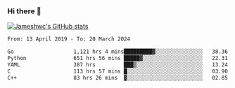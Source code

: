 ### Hi there 👋

[![Jameshwc's GitHub stats](https://github-readme-stats.vercel.app/api?username=jameshwc)](https://github.com/anuraghazra/github-readme-stats)

<!--START_SECTION:waka-->

```txt
From: 13 April 2019 - To: 20 March 2024

Go                   1,121 hrs 4 mins█████████▓░░░░░░░░░░░░░░░   38.36 %
Python               651 hrs 56 mins █████▓░░░░░░░░░░░░░░░░░░░   22.31 %
YAML                 387 hrs         ███▒░░░░░░░░░░░░░░░░░░░░░   13.24 %
C                    113 hrs 57 mins █░░░░░░░░░░░░░░░░░░░░░░░░   03.90 %
C++                  83 hrs 26 mins  ▓░░░░░░░░░░░░░░░░░░░░░░░░   02.85 %
```

<!--END_SECTION:waka-->